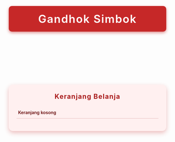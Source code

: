 <!DOCTYPE html>
<html lang="id">
<head>
<meta charset="UTF-8" />
<meta name="viewport" content="width=device-width, initial-scale=1" />
<title>Gandhok Simbok - Warung Makan</title>
<style>
  @import url('https://fonts.googleapis.com/css2?family=Poppins:wght@400;600&display=swap');

  body {
    font-family: 'Poppins', sans-serif;
    background: #fff;
    color: #7f1d1d;
    margin: 0;
    padding: 20px;
  }
  header {
    text-align: center;
    background-color: #c62828;
    color: #fff;
    padding: 20px 0;
    font-size: 2.5em;
    font-weight: 600;
    letter-spacing: 2px;
    border-radius: 10px;
    box-shadow: 0 4px 10px rgba(198, 40, 40, 0.5);
    user-select: none;
  }
  .menu {
    display: flex;
    flex-wrap: wrap;
    justify-content: center;
    gap: 20px;
    margin: 30px 0;
  }
  .menu-item {
    background: #fff0f0;
    border-radius: 12px;
    width: 260px;
    padding: 20px;
    box-shadow: 0 6px 12px rgba(198, 40, 40, 0.2);
    text-align: center;
    transition: transform 0.2s ease, box-shadow 0.2s ease;
    cursor: pointer;
  }
  .menu-item:hover {
    transform: translateY(-5px);
    box-shadow: 0 12px 24px rgba(198, 40, 40, 0.35);
  }
  .menu-item h3 {
    margin: 0 0 12px;
    font-weight: 600;
    font-size: 1.5em;
    color: #a91a1a;
  }
  .menu-item p {
    font-weight: 600;
    font-size: 1.15em;
    margin: 0 0 12px;
    color: #7f1d1d;
  }
  select, button {
    width: 100%;
    padding: 12px;
    border-radius: 8px;
    border: 2px solid #c62828;
    font-size: 1em;
    font-weight: 600;
    transition: background-color 0.3s ease, color 0.3s ease;
  }
  select {
    margin-bottom: 12px;
    cursor: pointer;
    background: #fff0f0;
    color: #7f1d1d;
  }
  select:hover, select:focus {
    background: #fceaea;
    outline: none;
  }
  button {
    background-color: #c62828;
    color: white;
    border: none;
    cursor: pointer;
  }
  button:hover {
    background-color: #8e1b1b;
  }
  #cart {
    background: #fff0f0;
    border-radius: 14px;
    padding: 25px;
    max-width: 520px;
    margin: 0 auto 50px auto;
    box-shadow: 0 6px 15px rgba(198, 40, 40, 0.3);
  }
  #cart h2 {
    margin-top: 0;
    text-align: center;
    font-weight: 700;
    color: #a91a1a;
    letter-spacing: 1.5px;
  }
  #cart-list {
    list-style: none;
    padding: 0;
    margin: 20px 0 15px 0;
    max-height: 240px;
    overflow-y: auto;
  }
  #cart-list li {
    display: flex;
    justify-content: space-between;
    padding: 10px 5px;
    border-bottom: 1px solid #e6b8b8;
    align-items: center;
    font-weight: 600;
    color: #6b0f0f;
  }
  #cart-list li span {
    flex-grow: 1;
    padding-left: 10px;
    text-align: left;
  }
  #cart-total {
    font-weight: 700;
    text-align: right;
    font-size: 1.2em;
    color: #7f1d1d;
  }
  #payment-method {
    margin-top: 20px;
    text-align: center;
    font-weight: 600;
    color: #7f1d1d;
  }
  #payment-method label {
    margin: 0 20px;
    cursor: pointer;
  }
  #order-buttons {
    display: flex;
    justify-content: space-around;
    margin-top: 30px;
  }
  #order-buttons a, #order-buttons button {
    background: #c62828;
    color: white;
    text-decoration: none;
    padding: 14px 28px;
    border-radius: 10px;
    font-weight: 700;
    font-size: 1.1em;
    cursor: pointer;
    box-shadow: 0 6px 12px rgba(198, 40, 40, 0.5);
    transition: background-color 0.3s ease, box-shadow 0.3s ease;
  }
  #order-buttons a:hover, #order-buttons button:hover {
    background-color: #8e1b1b;
    box-shadow: 0 8px 16px rgba(142, 27, 27, 0.7);
  }
  button.remove-btn {
    background: none;
    border: none;
    color: #c62828;
    font-size: 22px;
    cursor: pointer;
    transition: color 0.3s ease;
  }
  button.remove-btn:hover {
    color: #8e1b1b;
  }
  /* Scrollbar untuk keranjang */
  #cart-list::-webkit-scrollbar {
    width: 8px;
  }
  #cart-list::-webkit-scrollbar-thumb {
    background-color: #c62828;
    border-radius: 10px;
  }
</style>
</head>
<body>

<header>Gandhok Simbok</header>

<section class="menu" id="menu">
  <!-- Menu items akan dimasukkan JS -->
</section>

<section id="cart">
  <h2>Keranjang Belanja</h2>
  <ul id="cart-list">
    <li>Keranjang kosong</li>
  </ul>
  <div id="cart-total"></div>

  <div id="payment-method" style="display:none;">
    <p><strong>Pilih Metode Pembayaran:</strong></p>
    <label><input type="radio" name="payment" value="Cash" checked /> Cash</label>
    <label><input type="radio" name="payment" value="Transfer" /> Transfer</label>
  </div>

  <div id="order-buttons" style="display:none;">
    <a href="#" id="whatsapp-order" target="_blank" rel="noopener noreferrer">Pesan via WhatsApp</a>
    <a href="https://gofood.link/a/PQXft4o" target="_blank" rel="noopener noreferrer">Order via GoFood</a>
  </div>
</section>

<script>
  const menuData = [
    {
      id: 1,
      name: "Kremesan",
      price: 8000,
      variants: [
        "Sambal Original",
        "Sambal Terasi",
        "Sambal Bawang",
        "Sambal Campur",
        "Sambal Kacang",
        "Sambal Tomat"
      ]
    },
    {
      id: 2,
      name: "Krispi Celup",
      price: 12000,
      variants: [
        "Saos Judes",
        "Saus Keju",
        "Saus Kari",
        "Saus Lada Hitam",
        "Saus Original"
      ]
    },
    {
      id: 3,
      name: "Mie Jebew",
      price: 15000,
      variants: [
        "Mie Original",
        "Mie Ayam Bawang",
        "Mie Lada Hitam",
        "Mie Rendang",
        "Mie Kari"
      ]
    }
  ];

  const waNumber = "085712028101";

  const menuContainer = document.getElementById("menu");
  const cartList = document.getElementById("cart-list");
  const cartTotal = document.getElementById("cart-total");
  const orderButtons = document.getElementById("order-buttons");
  const whatsappOrderLink = document.getElementById("whatsapp-order");
  const paymentMethodDiv = document.getElementById("payment-method");

  let cart = [];

  function renderMenu() {
    menuContainer.innerHTML = "";
    menuData.forEach(item => {
      const div = document.createElement("div");
      div.classList.add("menu-item");

      let variantOptions = item.variants.map(v => `<option value="${v}">${v}</option>`).join("");

      div.innerHTML = `
        <h3>${item.name}</h3>
        <p>Rp${item.price.toLocaleString()}</p>
        <select id="variant-${item.id}">
          ${variantOptions}
        </select>
        <button onclick="addToCart(${item.id})">Tambah ke Keranjang</button>
      `;
      menuContainer.appendChild(div);
    });
  }

  function addToCart(id) {
    const item = menuData.find(m => m.id === id);
    const selectVariant = document.getElementById(`variant-${id}`);
    const selectedVariant = selectVariant.value;

    const cartItem = cart.find(c => c.id === id && c.variant === selectedVariant);
    if (cartItem) {
      cartItem.qty++;
    } else {
      cart.push({ ...item, qty: 1, variant: selectedVariant });
    }
    renderCart();
  }

  function removeFromCart(index) {
    cart.splice(index, 1);
    renderCart();
  }

  function getSelectedPayment() {
    const radios = document.getElementsByName('payment');
    for (const radio of radios) {
      if (radio.checked) return radio.value;
    }
    return "Cash";
  }

  function renderCart() {
    cartList.innerHTML = "";
    if (cart.length === 0) {
      cartList.innerHTML = "<li>Keranjang kosong</li>";
      cartTotal.textContent = "";
      orderButtons.style.display = "none";
      paymentMethodDiv.style.display = "none";
      return;
    }

    let total = 0;
    cart.forEach((item, index) => {
      const li = document.createElement("li");
      li.innerHTML = `
        <button class="remove-btn" title="Hapus item" onclick="removeFromCart(${index})">&times;</button>
        <span>${item.name} (${item.variant}) x ${item.qty}</span>
        <span>Rp${(item.price * item.qty).toLocaleString()}</span>
      `;
      cartList.appendChild(li);
      total += item.price * item.qty;
    });

    cartTotal.textContent = `Total: Rp${total.toLocaleString()}`;
    orderButtons.style.display = "flex";
    paymentMethodDiv.style.display = "block";

    updateWhatsappLink();
  }

  function updateWhatsappLink() {
    let message = `Halo Gandhok Simbok! Saya mau pesan:\n`;
    cart.forEach(item => {
      message += `- ${item.name} (${item.variant}) x${item.qty}\n`;
    });

    const total = cart.reduce((sum, item) => sum + item.price * item.qty, 0);
    message += `Total: Rp${total.toLocaleString()}\n`;

    const payment = getSelectedPayment();
    message += `Metode Pembayaran: ${payment}\nTerima kasih!`;

    whatsappOrderLink.href = `https://wa.me/62${waNumber.slice(1)}?text=${encodeURIComponent(message)}`;
  }

  document.getElementsByName('payment').forEach(radio => {
    radio.addEventListener('change', updateWhatsappLink);
  });

  renderMenu();
  renderCart();

  window.addToCart = addToCart;
  window.removeFromCart = removeFromCart;
</script>

</body>
</html>

